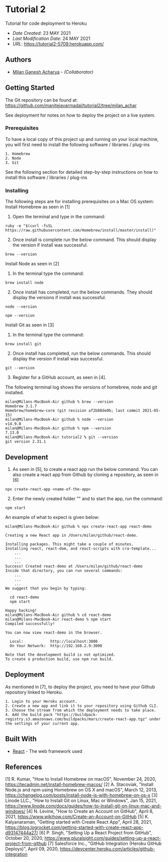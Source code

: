 # Tutorial 2

Tutorial for code deployment to Heroku

* *Date Created*: 23 MAY 2021
* *Last Modification Date*: 24 MAY 2021
* *URL*: <https://tutorial2-5709.herokuapp.com/>

## Authors

* [Milan Ganesh Acharya](ml650738@dal.ca) - *(Collaborator)*


## Getting Started

The Git repository can be found at:
https://github.com/manitejavarmadal/tutorial2/tree/milan_achar

See deployment for notes on how to deploy the project on a live system.

### Prerequisites

To have a local copy of this project up and running on your local machine, you will first need to install the following software / libraries / plug-ins

```
1. Homebrew
2. Node
3. Git
```

See the following section for detailed step-by-step instructions on how to install this software / libraries / plug-ins

### Installing

The following steps are for installing prerequisites on a Mac OS system:  
Install Homebrew as seen in [1]
1. Open the terminal and type in the command:
```
ruby -e "$(curl -fsSL https://raw.githubusercontent.com/Homebrew/install/master/install)"
```
2. Once install is complete run the below command. This should display the version if install was successful.
```
brew --version
```

Install Node as seen in [2]
1. In the terminal type the command:
```
brew install node
```
2. Once install has completed, run the below commands. They should display the versions if install was successful.
```
node --version
```
```
npm --version
```

Install Git as seen in [3]
1. In the terminal type the command:
```
brew install git
```
2. Once install has completed, run the below commands. This should display the version if install was successful.
```
git --version
```
3. Register for a GitHub account, as seen in [4].

The following terminal log shows the versions of homebrew, node and git installed.
```
milan@Milans-MacBook-Air github % brew --version
Homebrew 3.1.7
Homebrew/homebrew-core (git revision af2b88de0b; last commit 2021-05-15)
milan@Milans-MacBook-Air github % node --version
v14.9.0
milan@Milans-MacBook-Air github % npm --version
7.13.0
milan@Milans-MacBook-Air tutorial2 % git --version
git version 2.31.1
```

## Development
1. As seen in [5], to create a react app run the below command. You can also create a react app from Github by cloning a repository, as seen in [6]
```
npx create-react-app <name-of-the-app>
```
2. Enter the newly created folder "<name-of-the-app>" and to start the app, run the command:
```
npm start
```

An example of what to expect is given below:
```
milan@Milans-MacBook-Air github % npx create-react-app react-demo

Creating a new React app in /Users/milan/github/react-demo.

Installing packages. This might take a couple of minutes.
Installing react, react-dom, and react-scripts with cra-template...
    ...
    ...
    ...
Success! Created react-demo at /Users/milan/github/react-demo
Inside that directory, you can run several commands:
    ...
    ...
    ...
We suggest that you begin by typing:

  cd react-demo
  npm start

Happy hacking!
milan@Milans-MacBook-Air github % cd react-demo
milan@Milans-MacBook-Air react-demo % npm start
Compiled successfully!

You can now view react-demo in the browser.

  Local:            http://localhost:3000
  On Your Network:  http://192.168.2.9:3000

Note that the development build is not optimized.
To create a production build, use npm run build.
```

## Deployment

As mentioned in [7], to deploy the project, you need to have your Github repository linked to Heroku.
```
1. Login to your Heroku account.
2. Create a new app and link it to your repository using Github CLI.
3. Choose the stream from which the deployment needs to take place.
4. Add the build pack "https://buildpack-registry.s3.amazonaws.com/buildpacks/mars/create-react-app.tgz" under the settings of your current app.
```

## Built With

* [React](https://reactjs.org/) - The web framework used


## References
[1] R. Kumar, "How to Install Homebrew on macOS", November 24, 2020, https://tecadmin.net/install-homebrew-macos/
[2] A. Stacoviak, "Install Node.js and npm using Homebrew on OS X and macOS", March 12, 2013, https://changelog.com/posts/install-node-js-with-homebrew-on-os-x
[3] Linode LLC., "How to Install Git on Linux, Mac or Windows", Jan 15, 2021, https://www.linode.com/docs/guides/how-to-install-git-on-linux-mac-and-windows/
[4] N. Levine, "How to Create an Account on GitHub", April 8, 2021, https://www.wikihow.com/Create-an-Account-on-GitHub
[5] K. Kalyanaraman, "Getting started with Create React App", April 28, 2021, https://blog.logrocket.com/getting-started-with-create-react-app-d93147444a27/
[6] P. Singh, "Setting Up a React Project from GitHub", October 20, 2020, https://www.pluralsight.com/guides/setting-up-a-react-project-from-github
[7] Salesforce Inc., "GitHub Integration (Heroku GitHub Deploys)", April 09, 2020, https://devcenter.heroku.com/articles/github-integration
